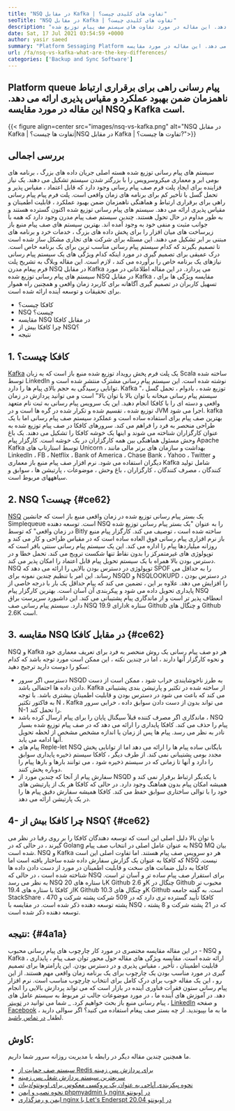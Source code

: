 ```yaml
---
title: "NSQ در مقابل Kafka | تفاوت های کلیدی چیست؟" 
seoTitle: "NSQ در مقابل Kafka | تفاوت های کلیدی چیست؟" 
description: "پلت فرم پیام پیام رسانی راهی برای برقراری ارتباط ناهمزمان ارائه می دهد. این مقاله در مورد تفاوت های سیستم صف پیام توزیع شده NSQ و Kafka است." 
date: Sat, 17 Jul 2021 03:54:59 +0000
author: yasir saeed
summary: "Platform Sessaging Platform راهی برای برقراری ارتباط ناهمزمان ضمن بهبود عملکرد و مقیاس پذیری ارائه می دهد. این مقاله در مورد مقایسه NSQ و Kafka است." 
url: /fa/nsq-vs-kafka-what-are-the-key-differences/
categories: ['Backup and Sync Software']
---
```


## Platform queue پیام رسانی راهی برای برقراری ارتباط ناهمزمان ضمن بهبود عملکرد و مقیاس پذیری ارائه می دهد. این مقاله در مورد مقایسه NSQ و Kafka است.

{{< figure align=center src="images/nsq-vs-kafka.png" alt="NSQ در مقابل Kafka | تفاوت ها چیست؟|NSQ در مقابل Kafka | تفاوت ها چیست؟?">}}


##  **بررسی اجمالی**  
سیستم های پیام رسانی توزیع شده هسته اصلی جریان داده های بزرگ ، برنامه های بومی ابر و معماری میکروسرویس را با بزرگتر شدن سیستم تشکیل می دهند. یک نیاز فزاینده برای ایجاد پلت فرم صف پیام رسانی وجود دارد که قابل اعتماد ، مقیاس پذیر و تحمل گسل با تأخیر کم برای برنامه های زمان واقعی است. پلت فرم پیام پیام رسانی راهی برای برقراری ارتباط و هماهنگی ناهمزمان ضمن بهبود عملکرد ، قابلیت اطمینان و مقیاس پذیری ارائه می دهد.
سیستم های پیام رسانی توزیع شده اکنون گسترده هستند و به طور مداوم در حال تحول هستند. چندین سیستم صف پیام مدرن وجود دارد که همه با جوانب مثبت و منفی خود به وجود آمده اند. بهترین سیستم های صف پیام منبع باز زیرساخت های میان افزار را برای پخش داده های بزرگ ، خدمات خرد و برنامه های مبتنی بر ابر تشکیل می دهند. این مسئله برای شرکت های تجاری مشکل ساز شده است تا تصمیم بگیرند که کدام سیستم پیام رسانی مناسب ترین برای یک برنامه خاص است. درک عمیقی برای تصمیم گیری در مورد اینکه کدام ویژگی های یک سیستم پیام رسانی نیازهای یک برنامه خاص را برآورده می کند ، لازم است.
این مقاله وبلاگ به تشریح پلت فرم پیغام مدرن NSQ در مقابل Kafka می پردازد. در این مقاله اطلاعاتی در مورد سیستم های پیام رسانی توزیع شده NSQ در مقابل Kafka ، مقایسه ویژگی ها برای تسهیل کاربران در تصمیم گیری آگاهانه برای کاربرد زمان واقعی و همچنین راه هموار برای تحقیقات و توسعه آینده ارائه شده است.
  * کافکا چیست؟
  * NSQ چیست؟
  * مقایسه NSQ در مقابل کافکا
  * چرا کافکا بیش از NSQ؟
  * نتیجه

## 1. کافکا چیست؟
[Kafka][1] یک پلت فرم پخش رویداد توزیع شده منبع باز است که به زبان Scala ساخته شده توسط LinkedIn نوشته شده است. این سیستم پیام رسانی مشترک منتشر شده است و توانایی رسیدگی به حجم بالای پیام ها را دارد. Kafka "توزیع شده ، بادوام ، تحمل گسل ، سیستم پیام رسانی میخانه با توان بالا با توان بالا" است و می توانید پردازش در زمان واقعی و دسته ای را با کافکا انجام دهید. این یک سرویس پیام رسانی به ثبت نام متعهد توزیع شده ، تقسیم شده و تکرار شده در گره ها است و در JVM اجرا می شود. kafka بهترین صف پیام برای استفاده ساده است و عملکرد سیستم صف پیام رسانی اما با یک طراحی منحصر به فرد را فراهم می کند.
سرورهای کافکا در صف پیام توزیع شده به عنوان کارگزاران شناخته می شوند و اینها یک خوشه کافکا را تشکیل می دهند. یک باغ وحش مسئول هماهنگی بین همه کارگزاران در یک خوشه است. کارگزار پیام Apache Kafka توسط استارتاپ های Unicorn ، بهداشت و سازمان های برتر مالی مانند LinkedIn ، FB ، Netflix ، Bank of America ، Chase Bank ، Yahoo ، Twitter و دیگران استفاده می شود. نرم افزار صف پیام منبع باز معماری Kafka شامل تولید کنندگان ، مصرف کنندگان ، کارگزاران ، باغ وحش ، موضوعات ، پارتیشن ها ، سوابق و سیاهههای مربوط است.

## 2. NSQ چیست؟ {#ce62}

[NSQ][2] یک بستر پیام رسانی توزیع شده در زمان واقعی منبع باز است که جانشین Simplequeue است. توسعه دهنده NSQ را به عنوان "یک بستر پیام رسانی توزیع شده در زمان واقعی" که توسط Bitly ساخته شده است ، توصیف می کند. کارگزار پیام منبع باز نرم افزاری پیام رسانی فوق العاده ساده است که در مقیاس طراحی و کار می کند و روزانه میلیاردها پیام را اداره می کند. این یک سیستم پیام رسانی سنتی بافر است که توپولوژی های غیرمتمرکز را بدون نقاط تنها شکست ترویج می کند. تحمل خطا و در دسترس بودن بالا همراه با یک سیستم تحویل پیام قابل اعتماد را امکان پذیر می کند.
NSQ توپولوژی در دسترس بودن بالایی را ارائه می دهد که SPOF را به حداقل می رساند. این امر با تنظیم چندین نمونه برای NSQD و NSQLOOKUPD ، در دسترس بودن را افزایش می دهد. علاوه بر این ، تضمین می کند که پیام حداقل یک بار با درجه خاصی از پایداری تحویل داده می شود و پیکربندی آن آسان است. بهترین کارگزار پیام NSQ انعطاف پذیر تر است و از ماندگاری پیام پشتیبانی می کند. این داشبورد سرپرست براق دارد. سیستم پیام رسانی صف NSQ دارای 19.9k ستاره Github و چنگال های Github 2.6K است.

## 3. مقایسه NSQ در مقابل کافکا {#ce62}

NSQ و Kafka هر دو صف پیام رسانی یک روش منحصر به فرد برای تعریف معماری خود و نحوه کارگزار آنها دارند ، اما در چندین نکته ، این ممکن است مورد توجه باشد که کدام سکو را دوست دارید ترجیح دهید:
  * دسترسی
اگر سرور NSQD به طرز ناخوشایندی خراب شود ، ممکن است از دست دادن داده ها احتمالی باشد. Kafka از ساخته شده در تکثیر و پارتیشن بندی پشتیبانی می کند که باعث می شود در دسترس بودن و قابلیت اطمینان بیشتری باشد. با توجه به فاکتور تکثیر N ، Kafka می تواند بدون از دست دادن سوابق داده ، خرابی سرور N-1 را تحمل کند.
  * ماندگاری
اگر مصرف کننده قبلاً سیگنال پایان را برای پیام ارسال کرده باشد ، NSQ پیام را حذف می کند.
کافکا پایداری را ارائه می دهد که در صف پیام توزیع شده بسیار نادر به نظر می رسد. پیام ها پس از زمان یا اندازه مشخص مشخص از لحظه تحویل آنها ادامه می یابد.
  * پیام های Reple-let
NSQ بایگانی ساده پیام ها را ارائه می دهد اما از توانایی پخش مجدد بومی پشتیبانی نمی کند.
از طرف دیگر ، کافکا سیستم ذخیره پایداری سوابق را دارد و آنها تا زمانی که در سیستم ذخیره شود ، می توانند بارها و بارها پیام را دوباره پخش کنند.
  * سفارش پیام
از آنجا که چندین مورد از NSQD با یکدیگر ارتباط برقرار نمی کند و همیشه امکان پیام بدون هماهنگ وجود دارد. در حالی که کافکا هر یک از پارتیشن های خود را با توالی ساختاری سوابق حفظ می کند. کافکا همیشه سفارش دقیق پیام ها را در یک پارتیشن ارائه می دهد.

## 4- چرا کافکا بیش از NSQ؟ {#ce62}

با توان بالا دلیل اصلی این است که توسعه دهندگان کافکا را بر روی رقبا در نظر می گیرند ، در حالی که در Golang به عنوان عامل اصلی در انتخاب صف پیام NSQ MQ بیان شده است. NSQ و Kafka هر دو سرویس صف پیام هستند. اما تفاوت اصلی این است که کافکا به عنوان یک گزارش سفارش داده شده ساختار یافته است اما NSQ نیست. کافکا به دلیل ضمانت های سخت و قابلیت اطمینان در مورد از دست دادن داده ها شناخته شده است ، در حالی که NSQ برای استقرار صف پیام ساده تر و آسان تر است.
به نظر می رسد NSQ با ستاره های 20K Github و 2.6K چنگال در Github محبوب تر از کافکا با ستاره های 19.4K Github و چنگال های 10.3K Github است. به گفته جامعه StackShare ، کافکا تأیید گسترده تری دارد که در 509 شرکت پشته شرکت و 470 پشته توسعه دهنده ذکر شده است. در مقایسه با NSQ ، که در 21 پشته شرکت و 8 پشته توسعه دهنده ذکر شده است.

## نتیجه: {#4a1a}

در این مقاله مقایسه مختصری در مورد کار چارچوب های پیام رسانی محبوب - NSQ و Kafka ارائه شده است. مقایسه ویژگی های مقاله حول محور توان صف پیام ، پایداری ، قابلیت اطمینان ، تأخیر ، مقیاس پذیری و در دسترس بودن. این پارامترها برای تصمیم گیری در مورد مناسب بودن یک چارچوب برای یک برنامه زمان واقعی مهم هستند. از این رو ، این یک مقاله خوب برای درک کامل برای انتخاب چارچوب مناسب است. نرم افزار پیام رسانی ستون فقرات فناوری آینده در بازار است که می تواند پردازش بالایی را انجام دهد. در آموزش های آینده ما ، در مورد موضوعات جالب تر مربوط به سیستم عامل های پیام رسانی منبع باز بحث خواهیم کرد.
_ شما می توانید در [توییتر][3] ، [LinkedIn][4] و صفحه [Facebook][5] ما به ما بپیوندید. از چه بستر صف پیغام استفاده می کنید؟ اگر سوالی دارید ، لطفا_ [در تماس باشید][6].

## کاوش:
ما همچنین چندین مقاله دیگر در رابطه با مدیریت روزانه سرور شما داریم.
  * [سیستم صف حمایت از Redis برای پردازش پس زمینه][7]
  * [سریعترین سیستم پردازش شغل پس زمینه][8]
  * [نحوه پیکربندی آپاچی به عنوان یک پروکسی معکوس برای اوبونتو/دبیان][9]
  * [نحوه نصب و ایمن phpmyadmin با nginx در اوبونتو][10]
  * [ایمن و رمزگذاری nginx با Let's Enderspt در اوبونتو 20.04][11]



 [1]: https://kafka.apache.org/
 [2]: https://nsq.io/
 [3]: https://twitter.com/containerize_co
 [4]: https://www.linkedin.com/company/containerize/
 [5]: http://facebook.com/containerize
 [6]: mailto:yasir.saeed@aspose.com
 [7]: https://products.containerize.com/message-queue-software/resque/
 [8]: https://products.containerize.com/message-queue-software/sidekiq/
 [9]: https://blog.containerize.com/web-server-solution-stack/how-to-configure-apache-as-a-reverse-proxy-for-ubuntudebian/
 [10]: https://blog.containerize.com/web-server-solution-stack/how-to-install-and-secure-phpmyadmin-with-nginx-on-ubuntu/
 [11]: https://blog.containerize.com/web-server-solution-stack/how-to-secure-nginx-with-letsencrypt-on-ubuntu-20-04/

